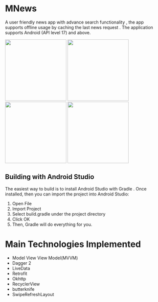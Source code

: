 # MNews
A user friendly news app with advance search functionality , the app supports offline usage by caching the last news request .
The application supports Android (API level 17) and above.

<p float="left">
 <img src="https://user-images.githubusercontent.com/39981113/47734937-5e534f00-dca6-11e8-8c37-1c9a3fc1e0dd.jpg" width="200"/>
  <img src="https://user-images.githubusercontent.com/39981113/47733005-51346100-dca2-11e8-84b0-a5592e3d153f.jpg" width="200"/> 
  <img src="https://user-images.githubusercontent.com/39981113/47734971-70cd8880-dca6-11e8-9e58-96460dfb8e6d.jpg" width="200"/>
  <img src="https://user-images.githubusercontent.com/39981113/47733088-7aed8800-dca2-11e8-8708-d3005482b7ef.jpg" width="200"/>
</p>

## Building with Android Studio
The easiest way to build is to install Android Studio with Gradle . Once installed, then you can import the project into Android Studio:

1) Open File
2) Import Project
3) Select build.gradle under the project directory
4) Click OK
5) Then, Gradle will do everything for you.

# Main Technologies Implemented
- Model View View Model(MVVM)
- Dagger 2
- LiveData
- Retrofit
- Okhttp
- RecyclerView
- butterknife
- SwipeRefreshLayout
